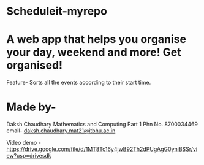 # Scheduleit-myrepo
# A web app that helps you organise your day, weekend and more! Get organised!
Feature- Sorts all the events according to their start time.
# Made by- 
Daksh Chaudhary 
Mathematics and Computing Part 1
Phn No. 8700034469
email- daksh.chaudhary.mat21@itbhu.ac.in

Video demo - https://drive.google.com/file/d/1MT8Tc16y4jwB92Th2dPUgAgG0yniBSSr/view?usp=drivesdk
